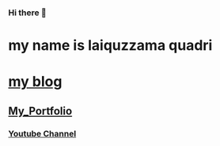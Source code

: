 ### Hi there 👋
# my name is laiquzzama quadri
# [my blog](https://laiquzzama.github.io/myBlog/)
## [My_Portfolio](https://laiquzzama.github.io/myportfolio.html/)
### [Youtube Channel](https://m.youtube.com/channel/UC7rUIGf7UP_QSa29NXEXU5A)
<!--
**laiquzzama/laiquzzama** is a ✨ _special_ ✨ repository because its `README.md` (this file) appears on your GitHub profile.

Here are some ideas to get you started:

- 🔭 I’m currently working on ... Python
- 🌱 I’m currently learning ... Python or html 
- 👯 I’m looking to collaborate on ...web development
- 🤔 I’m looking for help with ... Knowledge
- 💬 Ask me about ... On Instagram Facebook Twitter
- 📫 How to reach me: ... No need to get a chance to meet up with me 😂😂😉
- 😄 Pronouns: ...
- ⚡ Fun fact: ... I'm a cool programmer
-->
